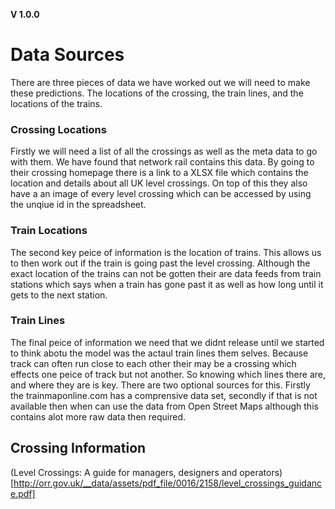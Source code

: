**V 1.0.0**
# Data Sources

There are three pieces of data we have worked out we will need to make these predictions. The locations of the crossing, the train lines, and the locations of the trains. 

### Crossing Locations
Firstly we will need a list of all the crossings as well as the meta data to go with them. We have found that network rail contains this data. By going to their crossing homepage there is a link to a XLSX file which contains the location and details about all UK level crossings. On top of this they also have a an image of every level crossing which can be accessed by using the unqiue id in the spreadsheet.

### Train Locations
The second key peice of information is the location of trains. This allows us to then work out if the train is going past the level crossing. Although the exact location of the trains can not be gotten their are data feeds from train stations which says when a train has gone past it as well as how long until it gets to the next station.

### Train Lines
The final peice of information we need that we didnt release until we started to think abotu the model was the actaul train lines them selves. Because track can often run close to each other their may be a crossing which effects one peice of track but not another. So knowing which lines there are, and where they are is key. There are two optional sources for this. Firstly the trainmaponline.com has a comprensive data set, secondly if that is not available then when can use the data from Open Street Maps although this contains alot more raw data then required.  

## Crossing Information
(Level Crossings: A guide for managers, designers and operators)[http://orr.gov.uk/__data/assets/pdf_file/0016/2158/level_crossings_guidance.pdf]

